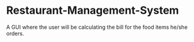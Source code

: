 # Restaurant-Management-System
A GUI where the user will be calculating the bill for the food items he/she orders.
